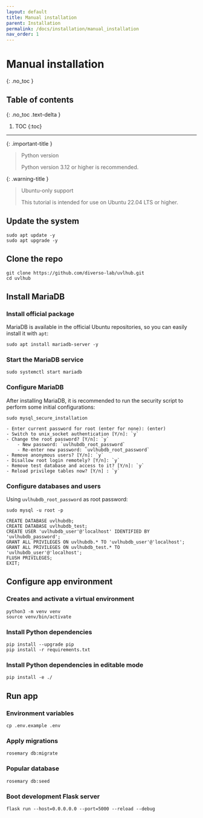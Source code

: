 ```yaml
---
layout: default
title: Manual installation
parent: Installation
permalink: /docs/installation/manual_installation
nav_order: 1
---
```


# Manual installation
{: .no_toc }

## Table of contents
{: .no_toc .text-delta }

1. TOC
{:toc}

---

{: .important-title }
> <i class="fa-brands fa-python"></i> Python version
>
> Python version 3.12 or higher is recommended.

{: .warning-title }
> <i class="fa-brands fa-ubuntu"></i> Ubuntu-only support
>
> This tutorial is intended for use on Ubuntu 22.04 LTS or higher.

## Update the system

```
sudo apt update -y
sudo apt upgrade -y
```

## Clone the repo

```
git clone https://github.com/diverso-lab/uvlhub.git
cd uvlhub
```

## Install MariaDB

### Install official package

MariaDB is available in the official Ubuntu repositories, so you can easily install it with `apt`:

```
sudo apt install mariadb-server -y
```

### Start the MariaDB service

```
sudo systemctl start mariadb
```

### Configure MariaDB

After installing MariaDB, it is recommended to run the security script to perform some initial configurations:

```
sudo mysql_secure_installation
```

```
- Enter current password for root (enter for none): (enter)
- Switch to unix_socket authentication [Y/n]: `y`
- Change the root password? [Y/n]: `y`
    - New password: `uvlhubdb_root_password`
    - Re-enter new password: `uvlhubdb_root_password`
- Remove anonymous users? [Y/n]: `y`
- Disallow root login remotely? [Y/n]: `y` 
- Remove test database and access to it? [Y/n]: `y`
- Reload privilege tables now? [Y/n] : `y`
```

###  Configure databases and users

Using `uvlhubdb_root_password` as root password:

```
sudo mysql -u root -p
```

```
CREATE DATABASE uvlhubdb;
CREATE DATABASE uvlhubdb_test;
CREATE USER 'uvlhubdb_user'@'localhost' IDENTIFIED BY 'uvlhubdb_password';
GRANT ALL PRIVILEGES ON uvlhubdb.* TO 'uvlhubdb_user'@'localhost';
GRANT ALL PRIVILEGES ON uvlhubdb_test.* TO 'uvlhubdb_user'@'localhost';
FLUSH PRIVILEGES;
EXIT;
```

## Configure app environment

### Creates and activate a virtual environment

```
python3 -m venv venv
source venv/bin/activate
```

### Install Python dependencies

```
pip install --upgrade pip
pip install -r requirements.txt
```

### Install Python dependencies in editable mode


```
pip install -e ./
```

## Run app

### Environment variables

```
cp .env.example .env
```

### Apply migrations

```
rosemary db:migrate
```

### Popular database

```
rosemary db:seed
```

### Boot development Flask server

```
flask run --host=0.0.0.0.0 --port=5000 --reload --debug
```
